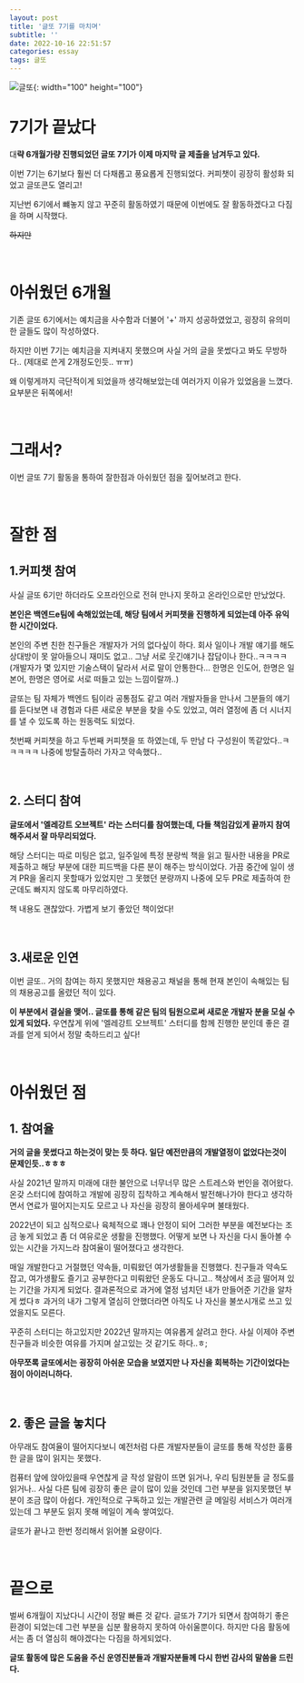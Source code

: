 ```yaml
---
layout: post
title: '글또 7기를 마치며'
subtitle: ''
date: 2022-10-16 22:51:57
categories: essay
tags: 글또
---
```


![글또](https://tva1.sinaimg.cn/large/008vxvgGgy1h77h9efnksj30a608tmx5.jpg){: width="100" height="100"}

# 7기가 끝났다

대**략 6개월가량 진행되었던 글또 7기가 이제 마지막 글 제출을 남겨두고 있다.**

이번 7기는 6기보다 훨씬 더 다채롭고 풍요롭게 진행되었다. 커피챗이 굉장히 활성화 되었고 글또콘도 열리고!

지난번 6기에서 뺴놓지 않고 꾸준히 활동하였기 때문에 이번에도 잘 활동하겠다고 다짐을 하며 시작했다.

~~하지만~~

<br/>

# 아쉬웠던 6개월

기존 글또 6기에서는 예치금을 사수함과 더불어 '+' 까지 성공하였었고, 굉장히 유의미한 글들도 많이 작성하였다.

하지만 이번 7기는 예치금을 지켜내지 못했으며 사실 거의 글을 못썼다고 봐도 무방하다.. (제대로 쓴게 2개정도인듯.. ㅠㅠ)

왜 이렇게까지 극단적이게 되었을까 생각해보았는데 여러가지 이유가 있었음을 느꼈다. 요부분은 뒤쪽에서!

<br/>

# 그래서?

이번 글또 7기 활동을 통하여 잘한점과 아쉬웠던 점을 짚어보려고 한다.

<br/>

# 잘한 점

## 1.커피챗 참여

사실 글또 6기만 하더라도 오프라인으로 전혀 만나지 못하고 온라인으로만 만났었다. 

**본인은 백엔드e팀에 속해있었는데, 해당 팀에서 커피챗을 진행하게 되었는데 아주 유익한 시간이었다.**

본인의 주변 친한 친구들은 개발자가 거의 없다싶이 하다. 회사 일이나 개발 얘기를 해도 상대방이 못 알아들으니 재미도 없고.. 그냥 서로 웃긴얘기나 잡담이나 한다..ㅋㅋㅋㅋ (개발자가 몇 있지만 기술스택이 달라서 서로 말이 안통한다... 한명은 인도어, 한명은 일본어, 한명은 영어로 서로 떠들고 있는 느낌이랄까..)

글또는 팀 자체가 백엔드 팀이라 공통점도 같고 여러 개발자들을 만나서 그분들의 얘기를 듣다보면 내 경험과 다른 새로운 부분을 찾을 수도 있었고, 여러 열정에 좀 더 시너지를 낼 수 있도록 하는 원동력도 되었다.

첫번째 커피챗을 하고 두번째 커피챗을 또 하였는데, 두 만남 다 구성원이 똑같았다..ㅋㅋㅋㅋㅋ 나중에 방탈출하러 가자고 약속했다..

<br/>

## 2. 스터디 참여

**글또에서 '엘레강트 오브젝트' 라는 스터디를 참여했는데, 다들 책임감있게 끝까지 참여해주셔서 잘 마무리되었다.**

해당 스터디는 따로 미팅은 없고, 일주일에 특정 분량씩 책을 읽고 필사한 내용을 PR로 제출하고 해당 부분에 대한 피드백을 다른 분이 해주는 방식이었다. 가끔 중간에 일이 생겨 PR을 올리지 못할때가 있었지만 그 못했던 분량까지 나중에 모두 PR로 제출하여 한군데도 빠지지 않도록 마무리하였다.

책 내용도 괜찮았다. 가볍게 보기 좋았던 책이었다!

<br/>

## 3.새로운 인연

이번 글또.. 거의 참여는 하지 못했지만 채용공고 채널을 통해 현재 본인이 속해있는 팀의 채용공고를 올렸던 적이 있다.

**이 부분에서 결실을 맺어.. 글또를 통해 같은 팀의 팀원으로써 새로운 개발자 분을 모실 수 있게 되었다.** 우연찮게 위에 '엘레강트 오브젝트' 스터디를 함께 진행한 분인데 좋은 결과를 얻게 되어서 정말 축하드리고 싶다!

<br/>

# 아쉬웠던 점

## 1. 참여율

**거의 글을 못썼다고 하는것이 맞는 듯 하다. 일단 예전만큼의 개발열정이 없었다는것이 문제인듯..ㅎㅎㅎ**

사실 2021년 말까지 미래에 대한 불안으로 너무너무 많은 스트레스와 번인을 겪어왔다. 온갖 스터디에 참여하고 개발에 굉장히 집착하고 계속해서 발전해나가야 한다고 생각하면서 연료가 떨어지는지도 모르고 나 자신을 굉장히 몰아세우며 불태웠다.

2022년이 되고 심적으로나 육체적으로 꽤나 안정이 되어 그러한 부분을 예전보다는 조금 놓게 되었고 좀 더 여유로운 생활을 진행했다. 어떻게 보면 나 자신을 다시 돌아볼 수 있는 시간을 가지느라 참여율이 떨어졌다고 생각한다.

매일 개발한다고 거절했던 약속들, 미뤄왔던 여가생활들을 진행했다. 친구들과 약속도 잡고, 여가생활도 즐기고 공부한다고 미뤄왔던 운동도 다니고.. 책상에서 조금 떨어져 있는 기간을 가지게 되었다. 결과론적으로 과거에 열정 넘치던 내가 만들어준 기간을 알차게 썼다ㅎ 과거의 내가 그렇게 열심히 안했더라면 아직도 나 자신을 불쏘시개로 쓰고 있었을지도 모른다.

꾸준히 스터디는 하고있지만 2022년 말까지는 여유롭게 살려고 한다. 사실 이제야 주변 친구들과 비슷한 여유를 가지며 살고있는 것 같기도 하다..ㅎ;

**아무쪼록 글또에서는 굉장히 아쉬운 모습을 보였지만 나 자신을 회복하는 기간이었다는 점이 아이러니하다.**

<br/>

## 2. 좋은 글을 놓치다

아무래도 참여율이 떨어지다보니 예전처럼 다른 개발자분들이 글또를 통해 작성한 훌륭한 글을 많이 읽지는 못했다.

컴퓨터 앞에 앉아있을때 우연찮게 글 작성 알람이 뜨면 읽거나, 우리 팀원분들 글 정도를 읽거나.. 사실 다른 팀에 굉장히 좋은 글이 많이 있을 것인데 그런 부분을 읽지못했던 부분이 조금 많이 아쉽다. 개인적으로 구독하고 있는 개발관련 글 메일링 서비스가 여러개 있는데 그 부분도 읽지 못해 메일이 계속 쌓여있다.

글또가 끝나고 한번 정리해서 읽어볼 요량이다.

<br/>

# 끝으로

벌써 6개월이 지났다니 시간이 정말 빠른 것 같다. 글또가 7기가 되면서 참여하기 좋은 환경이 되었는데 그런 부분을 십분 활용하지 못하여 아쉬울뿐이다. 하지만 다음 활동에서는 좀 더 열심히 해야겠다는 다짐을 하게되었다.

**글또 활동에 많은 도움을 주신 운영진분들과 개발자분들께 다시 한번 감사의 말씀을 드린다.**